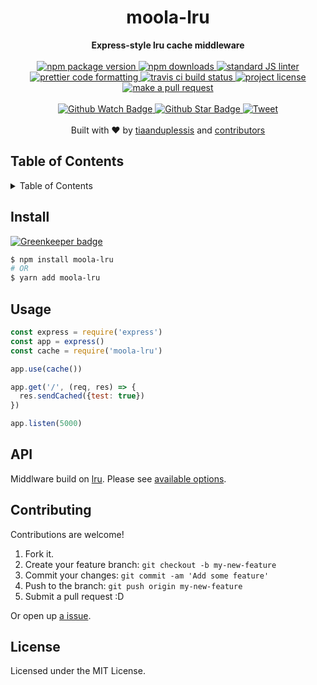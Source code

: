 
<h1 align="center">moola-lru</h1>
<div align="center">
  <strong>Express-style lru cache middleware</strong>
</div>
<br>
<div align="center">
  <a href="https://npmjs.org/package/moola-lru">
    <img src="https://img.shields.io/npm/v/moola-lru.svg?style=flat-square" alt="npm package version" />
  </a>
  <a href="https://npmjs.org/package/moola-lru">
  <img src="https://img.shields.io/npm/dm/moola-lru.svg?style=flat-square" alt="npm downloads" />
  </a>
  <a href="https://github.com/feross/standard">
    <img src="https://img.shields.io/badge/code%20style-standard-brightgreen.svg?style=flat-square" alt="standard JS linter" />
  </a>
  <a href="https://github.com/prettier/prettier">
    <img src="https://img.shields.io/badge/styled_with-prettier-ff69b4.svg?style=flat-square" alt="prettier code formatting" />
  </a>
  <a href="https://travis-ci.org/tiaanduplessis/moola-lru">
    <img src="https://img.shields.io/travis/tiaanduplessis/moola-lru.svg?style=flat-square" alt="travis ci build status" />
  </a>
  <a href="https://github.com/tiaanduplessis/moola-lru/blob/master/LICENSE">
    <img src="https://img.shields.io/npm/l/moola-lru.svg?style=flat-square" alt="project license" />
  </a>
  <a href="http://makeapullrequest.com">
    <img src="https://img.shields.io/badge/PRs-welcome-brightgreen.svg?style=flat-square" alt="make a pull request" />
  </a>
</div>
<br>
<div align="center">
  <a href="https://github.com/tiaanduplessis/moola-lru/watchers">
    <img src="https://img.shields.io/github/watchers/tiaanduplessis/moola-lru.svg?style=social" alt="Github Watch Badge" />
  </a>
  <a href="https://github.com/tiaanduplessis/moola-lru/stargazers">
    <img src="https://img.shields.io/github/stars/tiaanduplessis/moola-lru.svg?style=social" alt="Github Star Badge" />
  </a>
  <a href="https://twitter.com/intent/tweet?text=Check%20out%20moola-lru!%20https://github.com/tiaanduplessis/moola-lru%20%F0%9F%91%8D">
    <img src="https://img.shields.io/twitter/url/https/github.com/tiaanduplessis/moola-lru.svg?style=social" alt="Tweet" />
  </a>
</div>
<br>
<div align="center">
  Built with ❤︎ by <a href="https://github.com/tiaanduplessis">tiaanduplessis</a> and <a href="https://github.com/tiaanduplessis/moola-lru/contributors">contributors</a>
</div>

<h2>Table of Contents</h2>
<details>
  <summary>Table of Contents</summary>
  <li><a href="#install">Install</a></li>
  <li><a href="#usage">Usage</a></li>
  <li><a href="#contribute">Contribute</a></li>
  <li><a href="#license">License</a></li>
</details>

## Install

[![Greenkeeper badge](https://badges.greenkeeper.io/tiaanduplessis/moola-lru.svg)](https://greenkeeper.io/)

```sh
$ npm install moola-lru
# OR
$ yarn add moola-lru
```

## Usage

```js
const express = require('express')
const app = express()
const cache = require('moola-lru')

app.use(cache()) 

app.get('/', (req, res) => {
  res.sendCached({test: true})
})

app.listen(5000)
```

## API

Middlware build on [lru](https://github.com/chriso/lru). Please see [available options](https://github.com/chriso/lru#api).

## Contributing

Contributions are welcome!

1. Fork it.
2. Create your feature branch: `git checkout -b my-new-feature`
3. Commit your changes: `git commit -am 'Add some feature'`
4. Push to the branch: `git push origin my-new-feature`
5. Submit a pull request :D

Or open up [a issue](https://github.com/tiaanduplessis/moola-lru/issues).

## License

Licensed under the MIT License.

